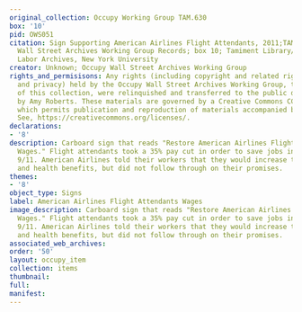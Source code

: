 ```yaml
---
original_collection: Occupy Working Group TAM.630
box: '10'
pid: OWS051
citation: Sign Supporting American Airlines Flight Attendants, 2011;TAM.630 Occupy
  Wall Street Archives Working Group Records; box 10; Tamiment Library/Robert F. Wagner
  Labor Archives, New York University
creator: Unknown; Occupy Wall Street Archives Working Group
rights_and_permisisons: Any rights (including copyright and related rights to publicity
  and privacy) held by the Occupy Wall Street Archives Working Group, the creator
  of this collection, were relinquished and transferred to the public domain in 2013
  by Amy Roberts. These materials are governed by a Creative Commons CC0 license,
  which permits publication and reproduction of materials accompanied by full attribution.
  See, https://creativecommons.org/licenses/.
declarations:
- '8'
description: Carboard sign that reads "Restore American Airlines Flight Attendants
  Wages." Flight attendants took a 35% pay cut in order to save jobs in the wake of
  9/11. American Airlines told their workers that they would increase their retirment
  and health benefits, but did not follow through on their promises.
themes:
- '8'
object_type: Signs
label: American Airlines Flight Attendants Wages
image_description: Carboard sign that reads "Restore American Airlines Flight Attendants
  Wages." Flight attendants took a 35% pay cut in order to save jobs in the wake of
  9/11. American Airlines told their workers that they would increase their retirment
  and health benefits, but did not follow through on their promises.
associated_web_archives:
order: '50'
layout: occupy_item
collection: items
thumbnail:
full:
manifest:
---
```

